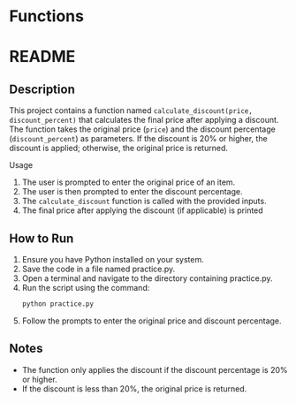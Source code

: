 # Functions
# README

## Description

This project contains a function named `calculate_discount(price, discount_percent)` that calculates the final price after applying a discount. The function takes the original price (`price`) and the discount percentage (`discount_percent`) as parameters. If the discount is 20% or higher, the discount is applied; otherwise, the original price is returned.

Usage
1. The user is prompted to enter the original price of an item.
2. The user is then prompted to enter the discount percentage.
3. The `calculate_discount` function is called with the provided inputs.
4. The final price after applying the discount (if applicable) is printed


## How to Run

1. Ensure you have Python installed on your system.
2. Save the code in a file named practice.py.
3. Open a terminal and navigate to the directory containing practice.py.
4. Run the script using the command:
   ```bash
   python practice.py
   ```
5. Follow the prompts to enter the original price and discount percentage.

## Notes

- The function only applies the discount if the discount percentage is 20% or higher.
- If the discount is less than 20%, the original price is returned.
